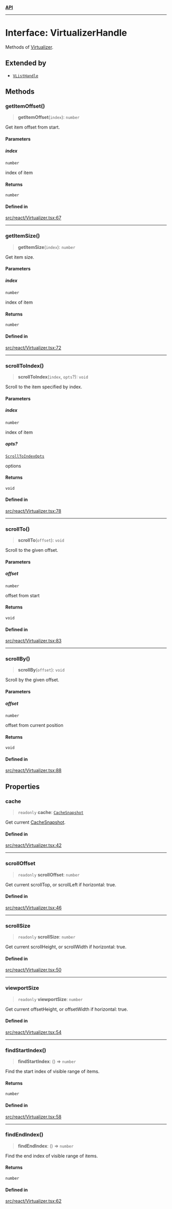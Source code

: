 [**API**](../../API.md)

***

# Interface: VirtualizerHandle

Methods of [Virtualizer](../functions/Virtualizer.md).

## Extended by

- [`VListHandle`](VListHandle.md)

## Methods

### getItemOffset()

> **getItemOffset**(`index`): `number`

Get item offset from start.

#### Parameters

##### index

`number`

index of item

#### Returns

`number`

#### Defined in

[src/react/Virtualizer.tsx:67](https://github.com/inokawa/virtua/blob/8d5222c7e9c2619e43b1dc82d4eede5869ba50ca/src/react/Virtualizer.tsx#L67)

***

### getItemSize()

> **getItemSize**(`index`): `number`

Get item size.

#### Parameters

##### index

`number`

index of item

#### Returns

`number`

#### Defined in

[src/react/Virtualizer.tsx:72](https://github.com/inokawa/virtua/blob/8d5222c7e9c2619e43b1dc82d4eede5869ba50ca/src/react/Virtualizer.tsx#L72)

***

### scrollToIndex()

> **scrollToIndex**(`index`, `opts`?): `void`

Scroll to the item specified by index.

#### Parameters

##### index

`number`

index of item

##### opts?

[`ScrollToIndexOpts`](ScrollToIndexOpts.md)

options

#### Returns

`void`

#### Defined in

[src/react/Virtualizer.tsx:78](https://github.com/inokawa/virtua/blob/8d5222c7e9c2619e43b1dc82d4eede5869ba50ca/src/react/Virtualizer.tsx#L78)

***

### scrollTo()

> **scrollTo**(`offset`): `void`

Scroll to the given offset.

#### Parameters

##### offset

`number`

offset from start

#### Returns

`void`

#### Defined in

[src/react/Virtualizer.tsx:83](https://github.com/inokawa/virtua/blob/8d5222c7e9c2619e43b1dc82d4eede5869ba50ca/src/react/Virtualizer.tsx#L83)

***

### scrollBy()

> **scrollBy**(`offset`): `void`

Scroll by the given offset.

#### Parameters

##### offset

`number`

offset from current position

#### Returns

`void`

#### Defined in

[src/react/Virtualizer.tsx:88](https://github.com/inokawa/virtua/blob/8d5222c7e9c2619e43b1dc82d4eede5869ba50ca/src/react/Virtualizer.tsx#L88)

## Properties

### cache

> `readonly` **cache**: [`CacheSnapshot`](CacheSnapshot.md)

Get current [CacheSnapshot](CacheSnapshot.md).

#### Defined in

[src/react/Virtualizer.tsx:42](https://github.com/inokawa/virtua/blob/8d5222c7e9c2619e43b1dc82d4eede5869ba50ca/src/react/Virtualizer.tsx#L42)

***

### scrollOffset

> `readonly` **scrollOffset**: `number`

Get current scrollTop, or scrollLeft if horizontal: true.

#### Defined in

[src/react/Virtualizer.tsx:46](https://github.com/inokawa/virtua/blob/8d5222c7e9c2619e43b1dc82d4eede5869ba50ca/src/react/Virtualizer.tsx#L46)

***

### scrollSize

> `readonly` **scrollSize**: `number`

Get current scrollHeight, or scrollWidth if horizontal: true.

#### Defined in

[src/react/Virtualizer.tsx:50](https://github.com/inokawa/virtua/blob/8d5222c7e9c2619e43b1dc82d4eede5869ba50ca/src/react/Virtualizer.tsx#L50)

***

### viewportSize

> `readonly` **viewportSize**: `number`

Get current offsetHeight, or offsetWidth if horizontal: true.

#### Defined in

[src/react/Virtualizer.tsx:54](https://github.com/inokawa/virtua/blob/8d5222c7e9c2619e43b1dc82d4eede5869ba50ca/src/react/Virtualizer.tsx#L54)

***

### findStartIndex()

> **findStartIndex**: () => `number`

Find the start index of visible range of items.

#### Returns

`number`

#### Defined in

[src/react/Virtualizer.tsx:58](https://github.com/inokawa/virtua/blob/8d5222c7e9c2619e43b1dc82d4eede5869ba50ca/src/react/Virtualizer.tsx#L58)

***

### findEndIndex()

> **findEndIndex**: () => `number`

Find the end index of visible range of items.

#### Returns

`number`

#### Defined in

[src/react/Virtualizer.tsx:62](https://github.com/inokawa/virtua/blob/8d5222c7e9c2619e43b1dc82d4eede5869ba50ca/src/react/Virtualizer.tsx#L62)
